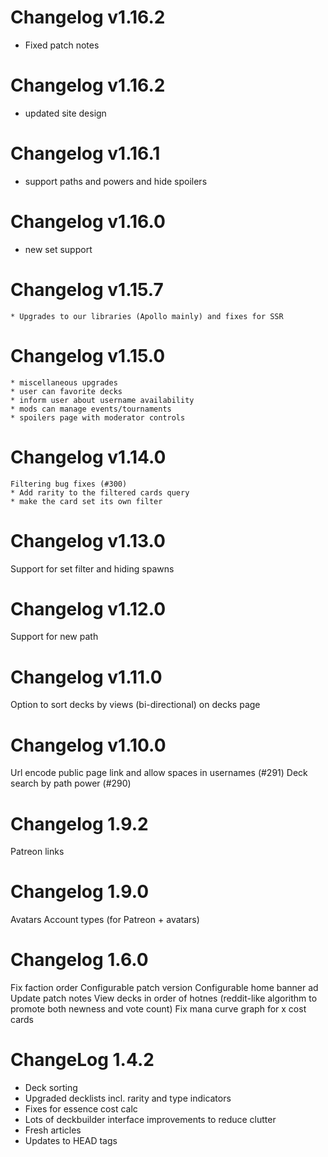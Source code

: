 # Changelog v1.16.2

  * Fixed patch notes

# Changelog v1.16.2

  * updated site design

# Changelog v1.16.1

  * support paths and powers and hide spoilers

# Changelog v1.16.0

  * new set support

# Changelog v1.15.7

    * Upgrades to our libraries (Apollo mainly) and fixes for SSR

# Changelog v1.15.0

    * miscellaneous upgrades
    * user can favorite decks
    * inform user about username availability
    * mods can manage events/tournaments
    * spoilers page with moderator controls

# Changelog v1.14.0

    Filtering bug fixes (#300)
    * Add rarity to the filtered cards query
    * make the card set its own filter

# Changelog v1.13.0

Support for set filter and hiding spawns

# Changelog v1.12.0

Support for new path

# Changelog v1.11.0

Option to sort decks by views (bi-directional) on decks page

# Changelog v1.10.0

Url encode public page link and allow spaces in usernames (#291)
Deck search by path power (#290)

# Changelog 1.9.2

Patreon links

# Changelog 1.9.0

Avatars
Account types (for Patreon + avatars)

# Changelog 1.6.0

Fix faction order
Configurable patch version
Configurable home banner ad
Update patch notes
View decks in order of hotnes (reddit-like algorithm to promote both newness and vote count)
Fix mana curve graph for x cost cards

# ChangeLog 1.4.2

- Deck sorting
- Upgraded decklists incl. rarity and type indicators
- Fixes for essence cost calc
- Lots of deckbuilder interface improvements to reduce clutter
- Fresh articles
- Updates to HEAD tags
